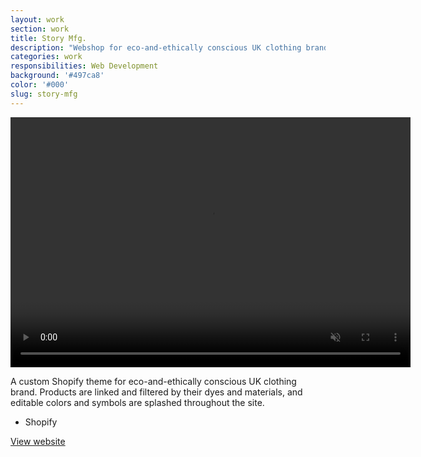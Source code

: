 ```yaml
---
layout: work
section: work
title: Story Mfg.
description: "Webshop for eco-and-ethically conscious UK clothing brand"
categories: work
responsibilities: Web Development
background: '#497ca8'
color: '#000'
slug: story-mfg
---
```


<div>
  <video loop muted playsinline id="{{ page.slug }}" class="browser_img" title="{{ page.title }}"
    preload="auto" width="640" height="400" data-setup="{}">
    <source src="{{ site.root }}/work/videos/storymfg.mp4#t=0.1" type='video/mp4'>
  </video>
</div>

<p>
  A custom Shopify theme for eco-and-ethically conscious UK clothing brand. Products are linked and filtered by their dyes and materials, and editable colors and symbols are splashed throughout the site.
</p>

<ul class="tags">
  <li>Shopify</li>
</ul>

<a href="https://storymfg.com/" class="button" rel="external">View website</a>

